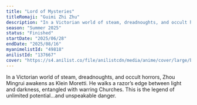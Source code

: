 ```yaml
---
title: "Lord of Mysteries"
titleRomaji: "Guimi Zhi Zhu"
description: "In a Victorian world of steam, dreadnoughts, and occult horrors, Zhou Mingrui awakens as Klein Moretti. He walks a razor’s edge between light and darkness, entangled with warring Churches. This is the legend of unlimited potential and unspeakable danger."
season: "Summer 2025"
status: "Finished"
startDate: "2025/06/28"
endDate: "2025/08/16"
myanimelistId: "49818"
anilistId: "137667"
cover: "https://s4.anilist.co/file/anilistcdn/media/anime/cover/large/bx137667-zHFOF6qbpksP.jpg"
---
```


In a Victorian world of steam, dreadnoughts, and occult horrors, Zhou Mingrui awakens as Klein Moretti. He walks a razor’s edge between light and darkness, entangled with warring Churches. This is the legend of unlimited potential…and unspeakable danger.
